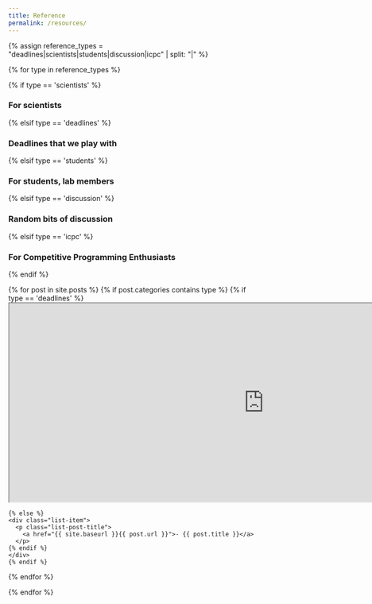 ```yaml
---
title: Reference
permalink: /resources/
---
```





{% assign reference_types = "deadlines|scientists|students|discussion|icpc" | split: "|" %}

{% for type in reference_types %}

{% if type == 'scientists' %}
### **For scientists**
{% elsif type == 'deadlines' %}
### **Deadlines that we play with**
 {% elsif type == 'students' %}
### **For students, lab members**
 {% elsif type == 'discussion' %}
### **Random bits of discussion**
 {% elsif type == 'icpc' %}
### **For Competitive Programming Enthusiasts**
{% endif %}

<div class="content list">
  {% for post in site.posts %}
    {% if post.categories contains type %}
	{% if type == 'deadlines' %}
<div class="list-item">
<iframe src="https://docs.google.com/spreadsheets/d/e/2PACX-1vTjoxQGOlzWsEO3ZRW_dyo1o0RZtHRKyhgwELN_bL11neZqnOIUS3Ok6J9jiVgPoa9JjRVB1XAJ67gv/pubhtml?widget=true&amp;headers=false" width="1024" height="400"></iframe>

	{% else %}	
    <div class="list-item">
      <p class="list-post-title">
        <a href="{{ site.baseurl }}{{ post.url }}">- {{ post.title }}</a>
      </p>
	{% endif %}
    </div>
    {% endif %}
  {% endfor %}
</div>

{% endfor %}
